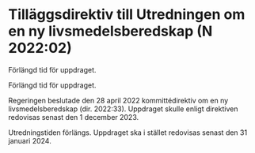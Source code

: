 # Tilläggsdirektiv till Utredningen om en ny livsmedelsberedskap (N 2022:02)

Förlängd tid för uppdraget.

Förlängd tid för uppdraget.

Regeringen beslutade den 28 april 2022 kommittédirektiv om en ny livsmedelsberedskap (dir. 2022:33). Uppdraget skulle enligt direktiven redovisas senast den 1 december 2023.

Utredningstiden förlängs. Uppdraget ska i stället redovisas senast den 31 januari 2024.
